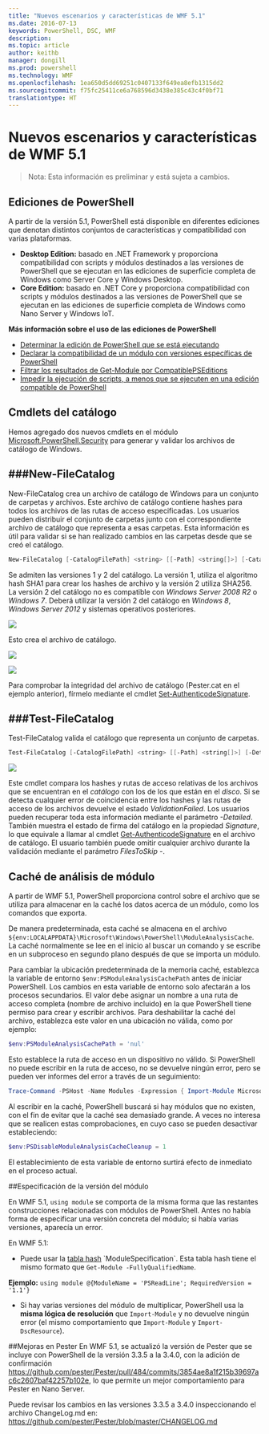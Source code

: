 ```yaml
---
title: "Nuevos escenarios y características de WMF 5.1"
ms.date: 2016-07-13
keywords: PowerShell, DSC, WMF
description: 
ms.topic: article
author: keithb
manager: dongill
ms.prod: powershell
ms.technology: WMF
ms.openlocfilehash: 1ea650d5dd69251c0407133f649ea8efb1315dd2
ms.sourcegitcommit: f75fc25411ce6a768596d3438e385c43c4f0bf71
translationtype: HT
---
```

# <a name="new-scenarios-and-features-in-wmf-51"></a>Nuevos escenarios y características de WMF 5.1 #

> Nota: Esta información es preliminar y está sujeta a cambios.

## <a name="powershell-editions"></a>Ediciones de PowerShell ##
A partir de la versión 5.1, PowerShell está disponible en diferentes ediciones que denotan distintos conjuntos de características y compatibilidad con varias plataformas.

- **Desktop Edition:** basado en .NET Framework y proporciona compatibilidad con scripts y módulos destinados a las versiones de PowerShell que se ejecutan en las ediciones de superficie completa de Windows como Server Core y Windows Desktop.
- **Core Edition:** basado en .NET Core y proporciona compatibilidad con scripts y módulos destinados a las versiones de PowerShell que se ejecutan en las ediciones de superficie completa de Windows como Nano Server y Windows IoT.

**Más información sobre el uso de las ediciones de PowerShell**
- [Determinar la edición de PowerShell que se está ejecutando]()
- [Declarar la compatibilidad de un módulo con versiones específicas de PowerShell]()
- [Filtrar los resultados de Get-Module por CompatiblePSEditions]()
- [Impedir la ejecución de scripts, a menos que se ejecuten en una edición compatible de PowerShell]()

## <a name="catalog-cmdlets"></a>Cmdlets del catálogo  

Hemos agregado dos nuevos cmdlets en el módulo [Microsoft.PowerShell.Security](https://technet.microsoft.com/en-us/library/hh847877.aspx) para generar y validar los archivos de catálogo de Windows.  

###<a name="new-filecatalog"></a>New-FileCatalog 
--------------------------------

New-FileCatalog crea un archivo de catálogo de Windows para un conjunto de carpetas y archivos. Este archivo de catálogo contiene hashes para todos los archivos de las rutas de acceso especificadas. Los usuarios pueden distribuir el conjunto de carpetas junto con el correspondiente archivo de catálogo que representa a esas carpetas. Esta información es útil para validar si se han realizado cambios en las carpetas desde que se creó el catálogo.    

```PowerShell
New-FileCatalog [-CatalogFilePath] <string> [[-Path] <string[]>] [-CatalogVersion <int>] [-WhatIf] [-Confirm] [<CommonParameters>]
```
Se admiten las versiones 1 y 2 del catálogo. La versión 1, utiliza el algoritmo hash SHA1 para crear los hashes de archivo y la versión 2 utiliza SHA256. La versión 2 del catálogo no es compatible con *Windows Server 2008 R2* o *Windows 7*. Deberá utilizar la versión 2 del catálogo en *Windows 8*, *Windows Server 2012* y sistemas operativos posteriores.  

![](../images/NewFileCatalog.jpg)

Esto crea el archivo de catálogo. 

![](../images/CatalogFile1.jpg)  

![](../images/CatalogFile2.jpg) 

Para comprobar la integridad del archivo de catálogo (Pester.cat en el ejemplo anterior), fírmelo mediante el cmdlet [Set-AuthenticodeSignature](https://technet.microsoft.com/library/hh849819.aspx).   


###<a name="test-filecatalog"></a>Test-FileCatalog 
--------------------------------

Test-FileCatalog valida el catálogo que representa un conjunto de carpetas. 

```PowerShell
Test-FileCatalog [-CatalogFilePath] <string> [[-Path] <string[]>] [-Detailed] [-FilesToSkip <string[]>] [-WhatIf] [-Confirm] [<CommonParameters>]
```

![](../images/TestFileCatalog.jpg)

Este cmdlet compara los hashes y rutas de acceso relativas de los archivos que se encuentran en el *catálogo* con los de los que están en el *disco*. Si se detecta cualquier error de coincidencia entre los hashes y las rutas de acceso de los archivos devuelve el estado *ValidationFailed*. Los usuarios pueden recuperar toda esta información mediante el parámetro *-Detailed*. También muestra el estado de firma del catálogo en la propiedad *Signature*, lo que equivale a llamar al cmdlet [Get-AuthenticodeSignature](https://technet.microsoft.com/en-us/library/hh849805.aspx) en el archivo de catálogo. El usuario también puede omitir cualquier archivo durante la validación mediante el parámetro *FilesToSkip -*. 


## <a name="module-analysis-cache"></a>Caché de análisis de módulo ##
A partir de WMF 5.1, PowerShell proporciona control sobre el archivo que se utiliza para almacenar en la caché los datos acerca de un módulo, como los comandos que exporta.

De manera predeterminada, esta caché se almacena en el archivo `${env:LOCALAPPDATA}\Microsoft\Windows\PowerShell\ModuleAnalysisCache`.
La caché normalmente se lee en el inicio al buscar un comando y se escribe en un subproceso en segundo plano después de que se importa un módulo.

Para cambiar la ubicación predeterminada de la memoria caché, establezca la variable de entorno `$env:PSModuleAnalysisCachePath` antes de iniciar PowerShell. Los cambios en esta variable de entorno solo afectarán a los procesos secundarios. El valor debe asignar un nombre a una ruta de acceso completa (nombre de archivo incluido) en la que PowerShell tiene permiso para crear y escribir archivos. Para deshabilitar la caché del archivo, establezca este valor en una ubicación no válida, como por ejemplo:

```PowerShell
$env:PSModuleAnalysisCachePath = 'nul'
```

Esto establece la ruta de acceso en un dispositivo no válido. Si PowerShell no puede escribir en la ruta de acceso, no se devuelve ningún error, pero se pueden ver informes del error a través de un seguimiento:

```PowerShell
Trace-Command -PSHost -Name Modules -Expression { Import-Module Microsoft.PowerShell.Management -Force }
```

Al escribir en la caché, PowerShell buscará si hay módulos que no existen, con el fin de evitar que la caché sea demasiado grande.
A veces no interesa que se realicen estas comprobaciones, en cuyo caso se pueden desactivar estableciendo:

```PowerShell
$env:PSDisableModuleAnalysisCacheCleanup = 1
```

El establecimiento de esta variable de entorno surtirá efecto de inmediato en el proceso actual.

##<a name="specifying-module-version"></a>Especificación de la versión del módulo

En WMF 5.1, `using module` se comporta de la misma forma que las restantes construcciones relacionadas con módulos de PowerShell. Antes no había forma de especificar una versión concreta del módulo; si había varias versiones, aparecía un error.


En WMF 5.1:

* Puede usar la [tabla hash](https://msdn.microsoft.com/en-us/library/jj136290(v=vs.85).aspx) `ModuleSpecification`. Esta tabla hash tiene el mismo formato que `Get-Module -FullyQualifiedName`.

**Ejemplo:** `using module @{ModuleName = 'PSReadLine'; RequiredVersion = '1.1'}`

* Si hay varias versiones del módulo de multiplicar, PowerShell usa la **misma lógica de resolución** que `Import-Module` y no devuelve ningún error (el mismo comportamiento que `Import-Module` y `Import-DscResource`).


##<a name="improvements-to-pester"></a>Mejoras en Pester
En WMF 5.1, se actualizó la versión de Pester que se incluye con PowerShell de la versión 3.3.5 a la 3.4.0, con la adición de confirmación https://github.com/pester/Pester/pull/484/commits/3854ae8a1f215b39697ac6c2607baf42257b102e, lo que permite un mejor comportamiento para Pester en Nano Server. 

Puede revisar los cambios en las versiones 3.3.5 a 3.4.0 inspeccionando el archivo ChangeLog.md en: https://github.com/pester/Pester/blob/master/CHANGELOG.md
